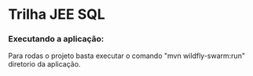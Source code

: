 # Trilha JEE SQL

### Executando a aplicação:

Para rodas o projeto basta executar o comando "mvn wildfly-swarm:run" diretorio da aplicação.
